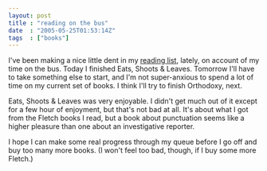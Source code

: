 ```yaml
---
layout: post
title : "reading on the bus"
date  : "2005-05-25T01:53:14Z"
tags  : ["books"]
---
```

I've been making a nice little dent in my <a href='http://rjbs.manxome.org/todo/books'>reading list</a>, lately, on account of my time on the bus.  Today I finished Eats, Shoots & Leaves.  Tomorrow I'll have to take something else to start, and I'm not super-anxious to spend a lot of time on my current set of books.  I think I'll try to finish Orthodoxy, next.

Eats, Shoots & Leaves was very enjoyable.  I didn't get much out of it except for a few hour of enjoyment, but that's not bad at all.  It's about what I got from the Fletch books I read, but a book about punctuation seems like a higher pleasure than one about an investigative reporter.

I hope I can make some real progress through my queue before I go off and buy too many more books.  (I won't feel too bad, though, if I buy some more Fletch.) 
